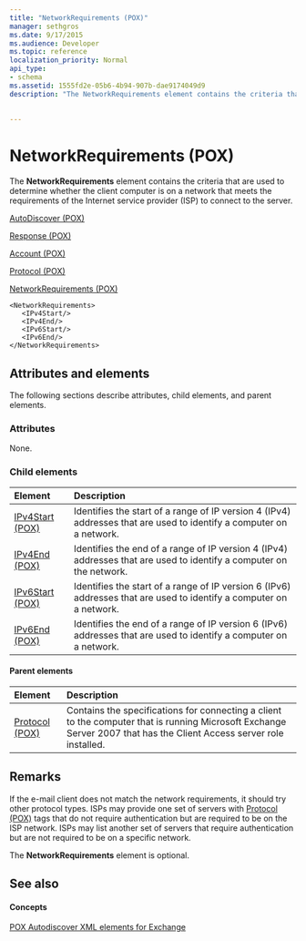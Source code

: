 ```yaml
---
title: "NetworkRequirements (POX)"
manager: sethgros
ms.date: 9/17/2015
ms.audience: Developer
ms.topic: reference
localization_priority: Normal
api_type:
- schema
ms.assetid: 1555fd2e-05b6-4b94-907b-dae9174049d9
description: "The NetworkRequirements element contains the criteria that are used to determine whether the client computer is on a network that meets the requirements of the Internet service provider (ISP) to connect to the server."
 
 
---
```


# NetworkRequirements (POX)

The **NetworkRequirements** element contains the criteria that are used to determine whether the client computer is on a network that meets the requirements of the Internet service provider (ISP) to connect to the server. 
  
[AutoDiscover (POX)](autodiscover-pox.md)
  
[Response (POX)](response-pox.md)
  
[Account (POX)](account-pox.md)
  
[Protocol (POX)](protocol-pox.md)
  
[NetworkRequirements (POX)](networkrequirements-pox.md)
  
```
<NetworkRequirements>
   <IPv4Start/>
   <IPv4End/>
   <IPv6Start/>
   <IPv6End/>
</NetworkRequirements>
```

## Attributes and elements

The following sections describe attributes, child elements, and parent elements.
  
### Attributes

None.
  
### Child elements

|**Element**|**Description**|
|:-----|:-----|
|[IPv4Start (POX)](ipv4start-pox.md) <br/> |Identifies the start of a range of IP version 4 (IPv4) addresses that are used to identify a computer on a network.  <br/> |
|[IPv4End (POX)](ipv4end-pox.md) <br/> |Identifies the end of a range of IP version 4 (IPv4) addresses that are used to identify a computer on the network.  <br/> |
|[IPv6Start (POX)](ipv6start-pox.md) <br/> |Identifies the start of a range of IP version 6 (IPv6) addresses that are used to identify a computer on a network.  <br/> |
|[IPv6End (POX)](ipv6end-pox.md) <br/> |Identifies the end of a range of IP version 6 (IPv6) addresses that are used to identify a computer on a network.  <br/> |
   
#### Parent elements

|**Element**|**Description**|
|:-----|:-----|
|[Protocol (POX)](protocol-pox.md) <br/> |Contains the specifications for connecting a client to the computer that is running Microsoft Exchange Server 2007 that has the Client Access server role installed.  <br/> |
   
## Remarks

If the e-mail client does not match the network requirements, it should try other protocol types. ISPs may provide one set of servers with [Protocol (POX)](protocol-pox.md) tags that do not require authentication but are required to be on the ISP network. ISPs may list another set of servers that require authentication but are not required to be on a specific network. 
  
The **NetworkRequirements** element is optional. 
  
## See also

#### Concepts

[POX Autodiscover XML elements for Exchange](pox-autodiscover-xml-elements-for-exchange.md)

